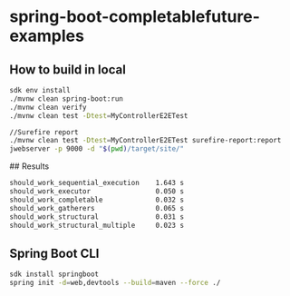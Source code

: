 # spring-boot-completablefuture-examples

## How to build in local

```bash
sdk env install
./mvnw clean spring-boot:run
./mvnw clean verify
./mvnw clean test -Dtest=MyControllerE2ETest

//Surefire report
./mvnw clean test -Dtest=MyControllerE2ETest surefire-report:report
jwebserver -p 9000 -d "$(pwd)/target/site/"
```

## Results

```bash
should_work_sequential_execution	1.643 s
should_work_executor	            0.050 s
should_work_completable	            0.032 s
should_work_gatherers	            0.065 s
should_work_structural	            0.031 s
should_work_structural_multiple	    0.023 s
```

## Spring Boot CLI

```bash
sdk install springboot
spring init -d=web,devtools --build=maven --force ./
```
